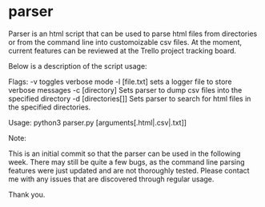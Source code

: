 # parser

Parser is an html script that can be used to parse html
files from directories or from the command line into 
customoizable csv files. At the moment, current features
can be reviewed at the Trello project tracking board.

Below is a description of the script usage:

Flags: 
    -v toggles verbose mode
    -l [file.txt] sets a logger file to store
        verbose messages
    -c [directory] Sets parser to dump csv files
        into the specified directory
    -d [directories[]] Sets parser to search for html files
        in the specified directories.

Usage: python3 parser.py [arguments[.html|.csv|.txt]]

Note:

This is an initial commit so that the parser can be used in
the following week. There may still be quite a few bugs, as
the command line parsing features were just updated and are
not thoroughly tested. Please contact me with any issues 
that are discovered through regular usage.

Thank you.
